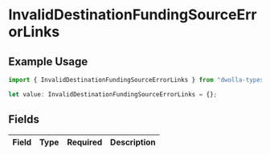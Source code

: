 # InvalidDestinationFundingSourceErrorLinks

## Example Usage

```typescript
import { InvalidDestinationFundingSourceErrorLinks } from "dwolla-typescript/models";

let value: InvalidDestinationFundingSourceErrorLinks = {};
```

## Fields

| Field       | Type        | Required    | Description |
| ----------- | ----------- | ----------- | ----------- |